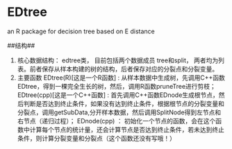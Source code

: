 EDtree
======

an R package for decision tree based on E distance

##结构##
1. 核心数据结构： edtree类， 目前包括两个数据成员 tree和split， 两者均为列表。前者保存从样本构建的树的结构，后者保存对应的分裂点和分裂变量。
2. 主要函数
   EDtree(R)[这是一个R函数] : 从样本数据中生成树，先调用C++函数EDtree，得到一棵完全生长的树，然后，调用R函数pruneTree进行剪枝；
   EDtree(cpp)[这是一个C++函数] : 首先调用C++函数EDnode生成根节点，然后判断是否达到终止条件，如果没有达到终止条件，根据根节点的分裂变量和分裂点，调用getSubData,分开样本数据，然后调用SplitNode得到左节点和右节点（递归过程）；
   EDnode(cpp) ： 初始化一个节点的函数，会在这个函数中计算每个节点的统计量，还会计算节点是否达到终止条件，若未达到终止条件，则计算分裂变量和分裂点（这个函数还没有写哦！）
